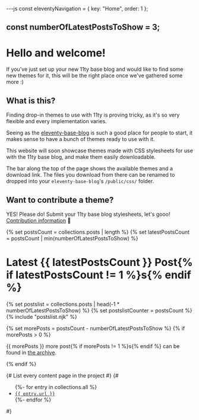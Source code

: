 ---js
const eleventyNavigation = {
	key: "Home",
	order: 1
};

const numberOfLatestPostsToShow = 3;
---

# Hello and welcome!

If you've just set up your new 11ty base blog and would like to find some new themes for it, this will be the right place once we've gathered some more :)

## What is this?

Finding drop-in themes to use with 11ty is proving tricky, as it's so very flexible and every implementation varies.

Seeing as the [eleventy-base-blog](https://github.com/11ty/eleventy-base-blog) is such a good place for people to start, it makes sense to have a bunch of themes ready to use with it.

This website will soon showcase themes made with CSS stylesheets for use with the 11ty base blog, and make them easily downloadable.

The bar along the top of the page shows the available themes and a download link. The files you download from there can be renamed to dropped into your `eleventy-base-blog`'s `/public/css/` folder.

## Want to contribute a theme?

YES! Please do! Submit your 11ty base blog stylesheets, let's gooo! [Contribution information](/contributors/#how-to-contribute) 🎈

{% set postsCount = collections.posts | length %}
{% set latestPostsCount = postsCount | min(numberOfLatestPostsToShow) %}
<h1>Latest {{ latestPostsCount }} Post{% if latestPostsCount != 1 %}s{% endif %}</h1>

{% set postslist = collections.posts | head(-1 * numberOfLatestPostsToShow) %}
{% set postslistCounter = postsCount %}
{% include "postslist.njk" %}

{% set morePosts = postsCount - numberOfLatestPostsToShow %}
{% if morePosts > 0 %}
<p>{{ morePosts }} more post{% if morePosts != 1 %}s{% endif %} can be found in <a href="blog.njk">the archive</a>.</p>
{% endif %}

{# List every content page in the project #}
{#
<ul>
	{%- for entry in collections.all %}
	<li><a href="{{ entry.url }}"><code>{{ entry.url }}</code></a></li>
	{%- endfor %}
</ul>
#}
